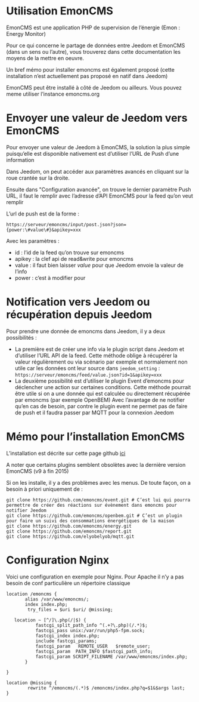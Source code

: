 # Utilisation EmonCMS

EmonCMS est une application PHP de supervision de l’énergie (Emon : Energy Monitor)

Pour ce qui concerne le partage de données entre Jeedom et EmonCMS (dans un sens ou l’autre), vous trouverez dans cette documentation les moyens de la mettre en oeuvre.

Un bref mémo pour installer emoncms est également proposé (cette installation n’est actuellement pas proposé en natif dans Jeedom)

EmonCMS peut être installé à côté de Jeedom ou ailleurs. Vous pouvez meme utiliser l’instance emoncms.org

# Envoyer une valeur de Jeedom vers EmonCMS

Pour envoyer une valeur de Jeedom à EmonCMS, la solution la plus simple puisqu’elle est disponible nativement est d’utiliser l’URL de Push d’une information

Dans Jeedom, on peut accéder aux paramètres avancés en cliquant sur la roue crantée sur la droite.

Ensuite dans "Configuration avancée", on trouve le dernier paramètre Push URL, il faut le remplir avec l’adresse d’API EmonCMS pour la feed qu’on veut remplir

L’url de push est de la forme :

``https://serveur/emoncms/input/post.json?json={power:\#value\#}&apikey=xxx``

Avec les paramètres :

-   id : l’id de la feed qu’on trouve sur emoncms
-   apikey : la clef api de read&write pour emoncms
-   value : il faut bien laisser *value* pour que Jeedom envoie la valeur de l’info
-   power : c’est à modifier pour

# Notification vers Jeedom ou récupération depuis Jeedom

Pour prendre une donnée de emoncms dans Jeedom, il y a deux possibilités :

-   La première est de créer une info via le plugin script dans Jeedom et d’utiliser l’URL API de la feed. Cette méthode oblige à récupérer la valeur régulièrement ou via scénario par exemple et normalement non utile car les données ont leur source dans ``jeedom_setting`` : ``https://serveur/emoncms/feed/value.json?id=1&apikey=xxx``
-   La deuxième possibilité est d’utiliser le plugin Event d’emoncms pour déclencher une action sur certaines conditions. Cette méthode pourrait être utile si on a une donnée qui est calculée ou directement récupérée par emoncms (par exemple OpenBEM) Avec l’avantage de ne notifier qu’en cas de besoin, par contre le plugin event ne permet pas de faire de push et il faudra passer par MQTT pour la connexion Jeedom

# Mémo pour l’installation EmonCMS

L’installation est décrite sur cette page github [ici](https://github.com/emoncms/emoncms/blob/master/docs/LinuxInstall)

A noter que certains plugins semblent obsolètes avec la dernière version EmonCMS (v9 à fin 2015)

Si on les installe, il y a des problèmes avec les menus. De toute façon, on a besoin à priori uniquement de :

````
git clone https://github.com/emoncms/event.git # C’est lui qui pourra permettre de créer des réactions sur évènement dans emoncms pour notifier Jeedom
git clone https://github.com/emoncms/openbem.git # C’est un plugin pour faire un suivi des consommations énergétiques de la maison
git clone https://github.com/emoncms/energy.git
git clone https://github.com/emoncms/report.git
git clone https://github.com/elyobelyob/mqtt.git
````

# Configuration Nginx

Voici une configuration en exemple pour Nginx. Pour Apache il n’y a pas besoin de conf particulière un répertoire classique

````
location /emoncms {
       alias /var/www/emoncms/;
       index index.php;
        try_files = $uri $uri/ @missing;

   location ~ [^/]\.php(/|$) {
           fastcgi_split_path_info ^(.+?\.php)(/.*)$;
           fastcgi_pass unix:/var/run/php5-fpm.sock;
           fastcgi_index index.php;
           include fastcgi_params;
           fastcgi_param   REMOTE_USER   $remote_user;
           fastcgi_param  PATH_INFO $fastcgi_path_info;
           fastcgi_param SCRIPT_FILENAME /var/www/emoncms/index.php;
       }

}

location @missing {
        rewrite ^/emoncms/(.*)$ /emoncms/index.php?q=$1&$args last;
}
````
